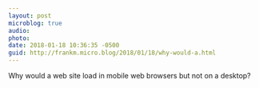 ```yaml
---
layout: post
microblog: true
audio: 
photo: 
date: 2018-01-18 10:36:35 -0500
guid: http://frankm.micro.blog/2018/01/18/why-would-a.html
---
```

Why would a web site load in mobile web browsers but not on a desktop? 
